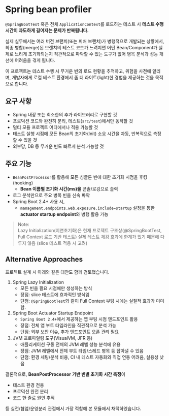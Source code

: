 # Spring bean profiler

`@SpringBootTest` 혹은 전체 `ApplicationContext`를 로드하는 테스트 시 **테스트 수행 시간이 과도하게 길어지는 문제가 반복됩니다.**

실제 실무에서는 여러 버전 브랜치(또는 피처 브랜치)가 병행적으로 개발되는 상황에서, 최종 병합(merge)된 브랜치의 테스트 코드가 느려지면 어떤 Bean/Component가 실제로 느리게 초기화되는지 직관적으로
파악할 수 있는 도구가 없어 병목 분석과 성능 개선에 어려움을 겪게 됩니다.

이 프로젝트는 테스트 수행 시 무거운 빈의 로드 현황을 추적하고, 위험을 사전에 알리며, 개발자에게 로컬 테스트 환경에서 좀 더 라이트(light)한 경험을 제공하는 것을 목적으로 합니다.

## 요구 사항

- Spring 내장 또는 최소한의 추가 라이브러리로 구현할 것
- 프로덕션 코드와 완전히 분리, 테스트(`src/test`)에서만 동작할 것
- 멀티 모듈 프로젝트 어디에서나 적용 가능할 것
- 테스트 실행 시점에 모든 Bean의 초기화(Init) 소요 시간을 자동, 반복적으로 측정할 수 있을 것
- 외부망, DB 등 무거운 빈도 빠르게 분석 가능할 것

## 주요 기능

- `BeanPostProcessor`를 활용해 모든 싱글톤 빈에 대한 초기화 시점을 후킹(hooking)
  - **Bean 이름별 초기화 시간(ms)을** 콘솔/로깅으로 출력
- 로그 분석만으로 주요 병목 빈을 신속 파악
- Spring Boot 2.4+ 사용 시,
    - `management.endpoints.web.exposure.include=startup` 설정을 통한 **actuator startup endpoint**와 병행 활용 가능

> Note:<br/>
> Lazy Initialization(지연초기화)은 현재 프로젝트 구조상(@SpringBootTest, Full Context 로드 기반 테스트) 실제 테스트 체감 효과에 한계가 있기 때문에 다루지 않음 (slice 테스트 적용 시 고려)

## Alternative Approaches

프로젝트 설계 시 아래와 같은 대안도 함께 검토했습니다.

1. Spring Lazy Initialization
    - 모든 빈을 필요 시점에만 생성하는 방식
    - 장점: slice 테스트에 효과적인 방식임
    - 단점: `@SpringBootTest`와 같이 Full Context 부팅 시에는 실질적 효과가 미미함.
2. Spring Boot Actuator Startup Endpoint
    - `Spring Boot 2.4+`에서 제공하는 앱 부팅 시점 엔드포인트 활용
    - 장점: 전체 앱 부트 타임라인을 직관적으로 분석 가능
    - 단점: 외부 보안 이슈, 추가 엔드포인트 오픈 관리 필요
3. JVM 프로파일링 도구(VisualVM, JFR 등)
    - 애플리케이션 구동 전체의 JVM 레벨 성능 분석에 유용
    - 장점: JVM 레벨에서 전체 부트 타임/스레드 병목 등 잡아낼 수 있음
    - 단점: 환경 세팅/분석 비용, CI 내 테스트 자동화와 직접 연동 어려움, 실용성 낮음

결론적으로, **BeanPostProcessor 기반 빈별 초기화 시간 측정**이

- 테스트 환경 전용
- 프로덕션 완전 분리
- 코드 한 줄로 원인 추적

등 실전/협업/운영분리 관점에서 가장 적합해 본 모듈에서 채택하였습니다.
